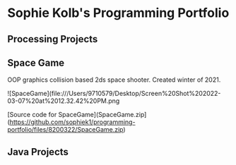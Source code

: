 # Sophie Kolb's Programming Portfolio

## Processing Projects

## Space Game
OOP graphics collision based 2ds space shooter. Created winter of 2021.

![SpaceGame](file:///Users/9710579/Desktop/Screen%20Shot%202022-03-07%20at%2012.32.42%20PM.png


[Source code for SpaceGame](SpaceGame.zip](https://github.com/sophiek1/programming-portfolio/files/8200322/SpaceGame.zip)


## Java Projects 
